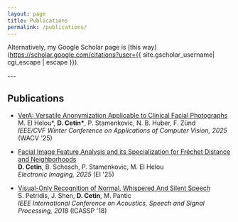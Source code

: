 ```yaml
---
layout: page
title: Publications
permalink: /publications/
---
```

Alternatively, my Google Scholar page is [this way](https://scholar.google.com/citations?user={{ site.gscholar_username| cgi_escape | escape }}).

---&nbsp;

## Publications

* [VerA: Versatile Anonymization Applicable to Clinical Facial Photographs](https://arxiv.org/abs/2312.02124)  
M. El Helou\*, **D. Cetin\***, P. Stamenkovic, N. B. Huber, F. Zünd  
_IEEE/CVF Winter Conference on Applications of Computer Vision, 2025_ (WACV '25)

* [Facial Image Feature Analysis and its Specialization for Fréchet Distance and Neighborhoods](https://arxiv.org/abs/2406.18430)  
**D. Cetin**, B. Schesch, P. Stamenkovic, M. El Helou  
_Electronic Imaging, 2025_ (EI '25)

* [Visual-Only Recognition of Normal, Whispered And Silent Speech](https://arxiv.org/abs/1802.06399)  
S. Petridis, J. Shen, **D. Cetin**, M. Pantic  
_IEEE International Conference on Acoustics, Speech and Signal Processing, 2018_ (ICASSP '18)
<!-- https://ibug.doc.ic.ac.uk/media/uploads/documents/normalwhispersilentdb.pdf -->
<!-- https://ieeexplore.ieee.org/document/8461596 -->

<!-- * **[DTSS '18]** **AlgoTrade: A web-based algorithmic trading and backtesting framework**  
**D. Cetin**, B. Aydemir, E. Aldemir, U. Akunal, C. Seylan and S. Temizer  
_International Conference & Exhibition on Digital Transformation & Smart Systems, October 2018_ -->
